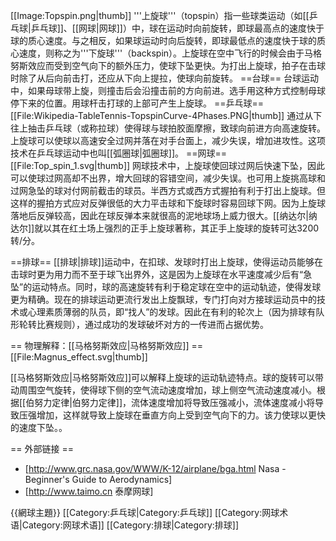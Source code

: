 [[Image:Topspin.png|thumb]]
'''上旋球'''（topspin）指一些球类运动（如[[乒乓球|乒乓球]]、[[网球|网球]]）中，球在运动时向前旋转，即球最高点的速度快于球的质心速度。与之相反，如果球运动时向后旋转，即球最低点的速度快于球的质心速度，则称之为'''下旋球'''（backspin）。上旋球在空中飞行的时候会由于马格努斯效应而受到空气向下的额外压力，使球下坠更快。为打出上旋球，拍子在击球时除了从后向前击打，还应从下向上提拉，使球向前旋转。
==台球==
台球运动中，如果母球带上旋，则撞击后会沿撞击前的方向前进。选手用这种方式控制母球停下来的位置。用球杆击打球的上部可产生上旋球。
==乒乓球==
[[File:Wikipedia-TableTennis-TopspinCurve-4Phases.PNG|thumb]]
通过从下往上抽击乒乓球（或称拉球）使得球与球拍胶面摩擦，致球向前进方向高速旋转。上旋球可以使球以高速安全过网并落在对手台面上，减少失误，增加进攻性。这项技术在乒乓球运动中也叫[[弧圈球|弧圈球]]。
==网球==
[[File:Top_spin_1.svg|thumb]]
网球技术中，上旋球使回球过网后快速下坠，因此可以使球过网高却不出界，增大回球的容错空间，减少失误。也可用上旋挑高球和过网急坠的球对付网前截击的球员。半西方式或西方式握拍有利于打出上旋球。但这样的握拍方式应对反弹很低的大力平击球和下旋球时容易回球下网。因为上旋球落地后反弹较高，因此在球反弹本来就很高的泥地球场上威力很大。[[纳达尔|纳达尔]]就以其在红土场上强烈的正手上旋球著称，其正手上旋球的旋转可达3200转/分。

==排球==
[[排球|排球]]运动中，在扣球、发球时打出上旋球，使得运动员能够在击球时更为用力而不至于球飞出界外，这是因为上旋球在水平速度减少后有“急坠”的运动特点。同时，球的高速旋转有利于稳定球在空中的运动轨迹，使得发球更为精确。现在的排球运动更流行发出上旋飘球，专门打向对方接球运动员中的技术或心理素质薄弱的队员，即“找人”的发球。因此在有利的轮次上（因为排球有队形轮转比赛规则），通过成功的发球破坏对方的一传进而占据优势。

== 物理解释：[[马格努斯效应|马格努斯效应]] ==
[[File:Magnus_effect.svg|thumb]]

[[马格努斯效应|马格努斯效应]]可以解释上旋球的运动轨迹特点。球的旋转可以带动周围空气旋转，使得球下侧的空气流动速度增加，球上侧空气流动速度减小。根据[[伯努力定律|伯努力定律]]，流体速度增加将导致压强减小，流体速度减小将导致压强增加，这样就导致上旋球在垂直方向上受到空气向下的力。该力使球以更快的速度下坠。。

== 外部链接 ==
* [http://www.grc.nasa.gov/WWW/K-12/airplane/bga.html Nasa - Beginner's Guide to Aerodynamics]
* [http://www.taimo.cn 泰摩网球]

{{網球主題}}
[[Category:乒乓球|Category:乒乓球]]
[[Category:网球术语|Category:网球术语]]
[[Category:排球|Category:排球]]